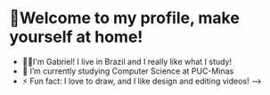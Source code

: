 # 👋Welcome to my profile, make yourself at home!
- 🧑‍💻I'm Gabriel! I live in Brazil and I really like what I study!
- 🌱 I’m currently studying Computer Science at PUC-Minas
- ⚡ Fun fact: I love to draw, and I like design and editing videos!
-->
